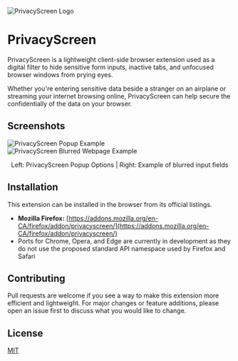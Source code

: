 ![PrivacyScreen Logo](https://raw.githubusercontent.com/odacavo/privacyscreen/main/src/icons/icon128.png)

# PrivacyScreen
PrivacyScreen is a lightweight client-side browser extension used as a digital filter to hide sensitive form inputs, inactive tabs, and unfocused browser windows from prying eyes.

Whether you're entering sensitive data beside a stranger on an airplane or streaming your internet browsing online, PrivacyScreen can help secure the confidentially of the data on your browser.

## Screenshots
![PrivacyScreen Popup Example](https://i.imgur.com/Of9j0Gh.png)
![PrivacyScreen Blurred Webpage Example](https://i.imgur.com/lITb9Ks.jpg)
<p align = "center">Left: PrivacyScreen Popup Options | Right: Example of blurred input fields</p>

## Installation
This extension can be installed in the browser from its official listings.

- **Mozilla Firefox:** [https://addons.mozilla.org/en-CA/firefox/addon/privacyscreen/](https://addons.mozilla.org/en-CA/firefox/addon/privacyscreen/)
- Ports for Chrome, Opera, and Edge are currently in development as they do not use the proposed standard API namespace used by Firefox and Safari


## Contributing
Pull requests are welcome if you see a way to make this extension more efficient and lightweight. For major changes or feature additions, please open an issue first to discuss what you would like to change.

## License
[MIT](https://choosealicense.com/licenses/mit/)